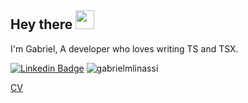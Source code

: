 ## Hey there <img src="https://media.giphy.com/media/hvRJCLFzcasrR4ia7z/giphy.gif" width="30px">
I'm Gabriel, A developer who loves writing TS and TSX.

[![Linkedin Badge](https://img.shields.io/badge/-LinkedIn-blue?style=flat-square&logo=Linkedin&logoColor=white&link=https://www.linkedin.com/in/gabriel-linassi/)](https://www.linkedin.com/in/gabriel-linassi/)
<img src="https://komarev.com/ghpvc/?username=gabrielmlinassi&label=Profile%20views&color=0e75b6&style=flat-square" alt="gabrielmlinassi" />

[CV](https://cv-builder-one-ochre.vercel.app/)
